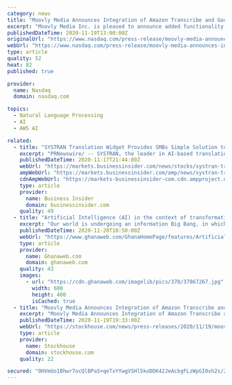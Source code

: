 ```yaml
---
category: news
title: "Moovly Media Announces Integration of Amazon Transcribe and Google Translation's AI Systems into Popular Video Creation Platform"
excerpt: "Moovly Media Inc. is pleased to announce added functionality to Moovly's popular video creation platform through access to leading AI driven transcription and translation systems. Through the integration of Amazon Transcribe and the Google Neural Machine Translation engine,"
publishedDateTime: 2020-11-19T13:00:00Z
originalUrl: "https://www.nasdaq.com/press-release/moovly-media-announces-integration-of-amazon-transcribe-and-google-translations-ai"
webUrl: "https://www.nasdaq.com/press-release/moovly-media-announces-integration-of-amazon-transcribe-and-google-translations-ai"
type: article
quality: 52
heat: 82
published: true

provider:
  name: Nasdaq
  domain: nasdaq.com

topics:
  - Natural Language Processing
  - AI
  - AWS AI

related:
  - title: "SYSTRAN Translation Widget Provides SMBs Simple Solution to Globalizing Websites"
    excerpt: "PRNewswire/ -- SYSTRAN, the leader in AI-based translation technology, announces its newest advancement in helping"
    publishedDateTime: 2020-11-17T21:44:00Z
    webUrl: "https://markets.businessinsider.com/news/stocks/systran-translation-widget-provides-smbs-simple-solution-to-globalizing-websites-1029811461"
    ampWebUrl: "https://markets.businessinsider.com/amp/news/systran-translation-widget-provides-smbs-simple-solution-to-globalizing-websites-1029811461"
    cdnAmpWebUrl: "https://markets-businessinsider-com.cdn.ampproject.org/c/s/markets.businessinsider.com/amp/news/systran-translation-widget-provides-smbs-simple-solution-to-globalizing-websites-1029811461"
    type: article
    provider:
      name: Business Insider
      domain: businessinsider.com
    quality: 49
  - title: "Artificial Intelligence (AI) in the context of transformation, transition, transparency & privacy"
    excerpt: "Our world is undergoing an information Big Bang, in which the universe of data doubles every two years and quintillions of bytes of data are generated every day. The impact of big data is commonly described in terms of three “Vs”: volume,"
    publishedDateTime: 2020-11-20T18:50:00Z
    webUrl: "https://www.ghanaweb.com/GhanaHomePage/features/Artificial-Intelligence-AI-in-the-context-of-transformation-transition-transparency-privacy-1114327"
    type: article
    provider:
      name: Ghanaweb.com
      domain: ghanaweb.com
    quality: 43
    images:
      - url: "https://cdn.ghanaweb.com/imagelib/pics/378/37867267.jpg"
        width: 600
        height: 400
        isCached: true
  - title: "Moovly Media Announces Integration of Amazon Transcribe and Google Translation's AI Systems into Popular Video Creation Platform"
    excerpt: "Moovly Media Announces Integration of Amazon Transcribe and Google Translation's AI Systems into Popular Video Creation Platform"
    publishedDateTime: 2020-11-19T19:33:00Z
    webUrl: "https://stockhouse.com/news/press-releases/2020/11/19/moovly-media-announces-integration-of-amazon-transcribe-and-google-translation"
    type: article
    provider:
      name: Stockhouse
      domain: stockhouse.com
    quality: 22

secured: "OHVmUo1Bhwr7ocQlBPaS+qeTxYYwgVSHl5koDDK42JeAcbgFLzWpGI0xh2s/2oGcENPLnfOPms4Jp4XXIHtX1uq+wT07R9Nf6fxe5hX2H3HfiVZcFpbzPOqPdD196Qza4pO2NHUf/qEUA9u1inI5M5v9HEESfhet2aMlfHz5/yAq1UQXGrgnKDfsyvdjbqJ960si6QzJ9VulYNVFOziOBWiEEgBK8LGZWyG99sneJWddHGTCw3OX09k07q4h1TiIA//pjghnAE2Ns102QCI1o7miWck5pkoImxYz7gTsCme86hmVM3yspBO//1+ffusIBd3bRfOM65WsFxf+JgfhN5aoPA1SVwSRg+qZaKfKBo0=;p/k6zQLx/VatLfAKi3DYCQ=="
---
```


